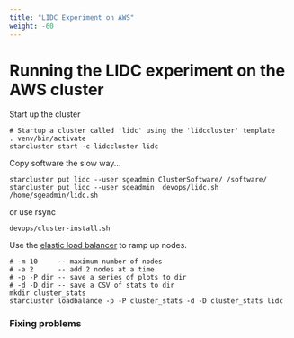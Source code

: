 ```yaml
---
title: "LIDC Experiment on AWS"
weight: -60
---
```


# Running the LIDC experiment on the AWS cluster

Start up the cluster

```
# Startup a cluster called 'lidc' using the 'lidccluster' template
. venv/bin/activate
starcluster start -c lidccluster lidc
```


Copy software the slow way...

```
starcluster put lidc --user sgeadmin ClusterSoftware/ /software/
starcluster put lidc --user sgeadmin  devops/lidc.sh /home/sgeadmin/lidc.sh
```

or use rsync

```
devops/cluster-install.sh
```

Use the [elastic load balancer](http://star.mit.edu/cluster/docs/latest/manual/load_balancer.html) to ramp up nodes.

```
# -m 10     -- maximum number of nodes
# -a 2      -- add 2 nodes at a time
# -p -P dir -- save a series of plots to dir
# -d -D dir -- save a CSV of stats to dir
mkdir cluster_stats
starcluster loadbalance -p -P cluster_stats -d -D cluster_stats lidc
```


### Fixing problems

